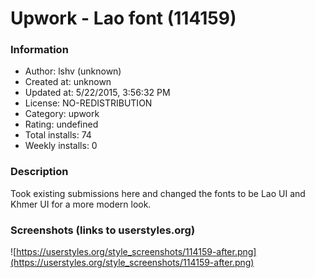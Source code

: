 # Upwork - Lao font (114159)

### Information
- Author: lshv (unknown)
- Created at: unknown
- Updated at: 5/22/2015, 3:56:32 PM
- License: NO-REDISTRIBUTION
- Category: upwork
- Rating: undefined
- Total installs: 74
- Weekly installs: 0


### Description
Took existing submissions here and changed the fonts to be Lao UI and Khmer UI for a more modern look.


### Screenshots (links to userstyles.org)
![https://userstyles.org/style_screenshots/114159-after.png](https://userstyles.org/style_screenshots/114159-after.png)


